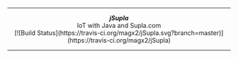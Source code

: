 ***

<div align="center">
    <b><em>jSupla</em></b><br>
    IoT with Java and Supla.com
</div>

<div align="center">
	[![Build Status](https://travis-ci.org/magx2/jSupla.svg?branch=master)](https://travis-ci.org/magx2/jSupla)
</div>

***
